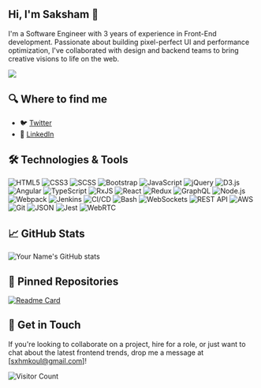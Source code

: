 ## Hi, I'm Saksham 👋

I'm a Software Engineer with 3 years of experience in Front-End development. Passionate about building pixel-perfect UI and performance optimization, I've collaborated with design and backend teams to bring creative visions to life on the web.

![](https://media.tenor.com/GfSX-u7VGM4AAAAC/coding.gif)

## 🔍 Where to find me

- 🐦 [Twitter](https://twitter.com/SakshamKoul11)
- 🤝 [LinkedIn](https://www.linkedin.com/in/sakshamkoul)


## 🛠️ Technologies & Tools

![HTML5](https://img.shields.io/badge/-HTML5-E34F26?style=flat&logo=html5&logoColor=white)
![CSS3](https://img.shields.io/badge/-CSS3-1572B6?style=flat&logo=css3&logoColor=white)
![SCSS](https://img.shields.io/badge/-SCSS-CC6699?style=flat-square&logo=sass&logoColor=white)
![Bootstrap](https://img.shields.io/badge/-Bootstrap-563D7C?style=flat-square&logo=bootstrap&logoColor=white)
![JavaScript](https://img.shields.io/badge/-JavaScript-F7DF1E?style=flat&logo=javascript&logoColor=black)
![jQuery](https://img.shields.io/badge/-jQuery-0769AD?style=flat-square&logo=jquery&logoColor=white)
![D3.js](https://img.shields.io/badge/-D3.js-F9A03C?style=flat-square&logo=d3.js&logoColor=white)
![Angular](https://img.shields.io/badge/-Angular-DD0031?style=flat&logo=angular&logoColor=white)
![TypeScript](https://img.shields.io/badge/-TypeScript-3178C6?style=flat-square&logo=typescript&logoColor=white)
![RxJS](https://img.shields.io/badge/-RxJS-B7178C?style=flat-square&logo=reactivex&logoColor=white)
![React](https://img.shields.io/badge/-React-61DAFB?style=flat&logo=react&logoColor=white)
![Redux](https://img.shields.io/badge/-Redux-764ABC?style=flat-square&logo=redux&logoColor=white)
![GraphQL](https://img.shields.io/badge/-GraphQL-E434AA?style=flat-square&logo=graphql&logoColor=white)
![Node.js](https://img.shields.io/badge/-Node.js-339933?style=flat-square&logo=node.js&logoColor=white)
![Webpack](https://img.shields.io/badge/-Webpack-8DD6F9?style=flat-square&logo=webpack&logoColor=black)
![Jenkins](https://img.shields.io/badge/-Jenkins-D24939?style=flat-square&logo=jenkins&logoColor=white)
![CI/CD](https://img.shields.io/badge/-CI%2FCD-FFFFFF?style=flat-square)
![Bash](https://img.shields.io/badge/-Bash-4EAA25?style=flat-square&logo=gnu-bash&logoColor=white)
![WebSockets](https://img.shields.io/badge/-WebSockets-FFFFFF?style=flat-square&logo=websockets&logoColor=black)
![REST API](https://img.shields.io/badge/-REST%20API-02569B?style=flat-square)
![AWS](https://img.shields.io/badge/-AWS-232F3E?style=flat-square&logo=amazon-aws&logoColor=white)
![Git](https://img.shields.io/badge/-Git-F05032?style=flat-square&logo=git&logoColor=white)
![JSON](https://img.shields.io/badge/-JSON-000000?style=flat-square&logo=json&logoColor=white)
![Jest](https://img.shields.io/badge/-Jest-C21325?style=flat-square&logo=jest&logoColor=white)
![WebRTC](https://img.shields.io/badge/-WebRTC-333333?style=flat-square)





## 📈 GitHub Stats

![Your Name's GitHub stats](https://github-readme-stats.vercel.app/api?username=sxhmkoul&show_icons=true&theme=radical)


## 📌 Pinned Repositories

[![Readme Card](https://github-readme-stats.vercel.app/api/pin/?username=sxhmkoul&repo=ng-forum&theme=radical)](https://github.com/sxhmkoul/ng-forum)


## 📧 Get in Touch

If you're looking to collaborate on a project, hire for a role, or just want to chat about the latest frontend trends, drop me a message at [sxhmkoul@gmail.com]!


![Visitor Count](https://profile-counter.glitch.me/sxhmkoul/count.svg)

